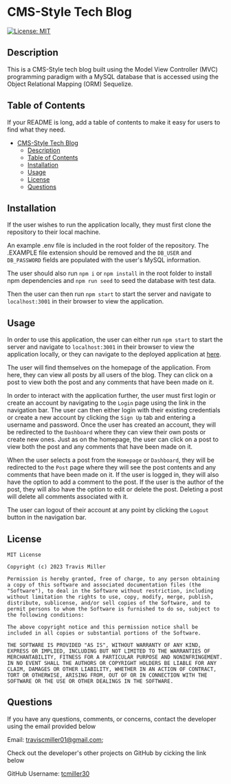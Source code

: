 
# CMS-Style Tech Blog
[![License: MIT](https://img.shields.io/badge/License-MIT-yellow.svg)](https://opensource.org/licenses/MIT)

## Description

This is a CMS-Style tech blog built using the Model View Controller (MVC) programming paradigm with a MySQL database that is accessed using the Object Relational Mapping (ORM) Sequelize.

## Table of Contents

If your README is long, add a table of contents to make it easy for users to find what they need.

- [CMS-Style Tech Blog](#cms-style-tech-blog)
  - [Description](#description)
  - [Table of Contents](#table-of-contents)
  - [Installation](#installation)
  - [Usage](#usage)
  - [License](#license)
  - [Questions](#questions)

## Installation

If the user wishes to run the application locally, they must first clone the repository to their local machine.

An example .env file is included in the root folder of the repository. The .EXAMPLE file extension should be removed and the ```DB_USER``` and ```DB_PASSWORD``` fields are populated with the user's MySQL information.

The user should also run ```npm i``` or ```npm install``` in the root folder to install npm dependencies and ```npm run seed``` to seed the database with test data.

Then the user can then run ```npm start``` to start the server and navigate to ```localhost:3001``` in their browser to view the application.


## Usage

In order to use this application, the user can either run ```npm start``` to start the server and navigate to ```localhost:3001``` in their browser to view the application locally, or they can navigate to the deployed application at [here](https://pacific-headland-29563.herokuapp.com/).

The user will find themselves on the homepage of the application. From here, they can view all posts by all users of the blog. They can click on a post to view both the post and any comments that have been made on it.

In order to interact with the application further, the user must first login or create an account by navigating to the `Login` page using the link in the navigation bar. The user can then either login with their existing credentials or create a new account by clicking the `Sign Up` tab and entering a username and password.
Once the user has created an account, they will be redirected to the `Dashboard` where they can view their own posts or create new ones. Just as on the homepage, the user can click on a post to view both the post and any comments that have been made on it.

When the user selects a post from the `Homepage` or `Dashboard`, they will be redirected to the `Post` page where they will see the post contents and any comments that have been made on it. If the user is logged in, they will also have the option to add a comment to the post. If the user is the author of the post, they will also have the option to edit or delete the post. Deleting a post will delete all comments associated with it.

The user can logout of their account at any point by clicking the `Logout` button in the navigation bar.

## License

    MIT License

    Copyright (c) 2023 Travis Miller

    Permission is hereby granted, free of charge, to any person obtaining a copy of this software and associated documentation files (the "Software"), to deal in the Software without restriction, including without limitation the rights to use, copy, modify, merge, publish, distribute, sublicense, and/or sell copies of the Software, and to permit persons to whom the Software is furnished to do so, subject to the following conditions:

    The above copyright notice and this permission notice shall be included in all copies or substantial portions of the Software.

    THE SOFTWARE IS PROVIDED "AS IS", WITHOUT WARRANTY OF ANY KIND, EXPRESS OR IMPLIED, INCLUDING BUT NOT LIMITED TO THE WARRANTIES OF MERCHANTABILITY, FITNESS FOR A PARTICULAR PURPOSE AND NONINFRINGEMENT. IN NO EVENT SHALL THE AUTHORS OR COPYRIGHT HOLDERS BE LIABLE FOR ANY CLAIM, DAMAGES OR OTHER LIABILITY, WHETHER IN AN ACTION OF CONTRACT, TORT OR OTHERWISE, ARISING FROM, OUT OF OR IN CONNECTION WITH THE SOFTWARE OR THE USE OR OTHER DEALINGS IN THE SOFTWARE.


## Questions

If you have any questions, comments, or concerns, contact the developer using the email provided below

Email: [traviscmiller01@gmail.com](mailto:traviscmiller01@gmail.com);

Check out the developer's other projects on GitHub by cicking the link below

GitHub Username: [tcmiller30](https://github.com/tcmiller30)
